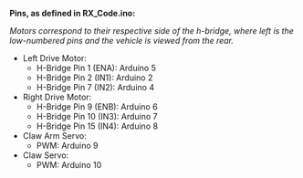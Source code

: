 **Pins, as defined in RX_Code.ino:**

*Motors correspond to their respective side of the h-bridge, where left is the low-numbered pins and the vehicle is viewed from the rear.*

- Left Drive Motor:
    - H-Bridge Pin 1 (ENA): Arduino 5
    - H-Bridge Pin 2 (IN1): Arduino 2
    - H-Bridge Pin 7 (IN2): Arduino 4
- Right Drive Motor:
    - H-Bridge Pin 9 (ENB): Arduino 6
    - H-Bridge Pin 10 (IN3): Arduino 7
    - H-Bridge Pin 15 (IN4): Arduino 8
- Claw Arm Servo:
    - PWM: Arduino 9
- Claw Servo:
    - PWM: Arduino 10 
